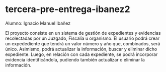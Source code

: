 # tercera-pre-entrega-ibanez2

Alumno: Ignacio Manuel Ibañez

El proyecto consiste en un sistema de gestión de expedientes y evidencias recolectadas por un Juzgado, Fiscalía u organismo.
El usuario podrá crear un expedediente que tendrá un valor número y año que, combinados, será único.
Asimismo, podrá actualizar la información, buscar y eliminar dicho expediente.
Luego, en relación con cada expediente, se podrá incorporar evidencia identificándola, pudiendo también actualizar o eliminar la información.

